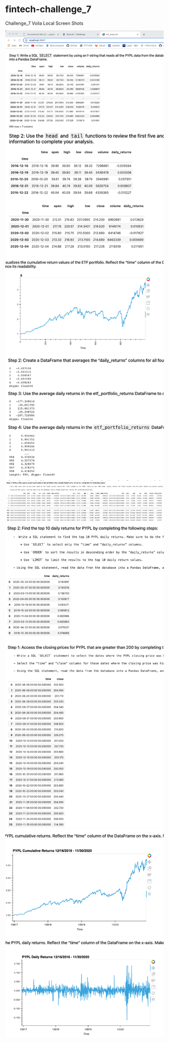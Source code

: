 # fintech-challenge_7
Challenge_7 Voila Local Screen Shots



<img src= "screen_shots/1.png">
<img src= "screen_shots/2.png">
<img src= "screen_shots/3.png">
<img src= "screen_shots/4.png">
<img src= "screen_shots/5.png">
<img src= "screen_shots/6.png">
<img src= "screen_shots/7.png">
<img src= "screen_shots/8.png">
<img src= "screen_shots/9.png">